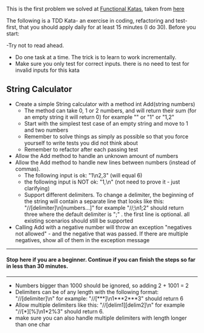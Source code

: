 This is the first problem we solved at [Functional Katas][fk], taken from [here][roy]



The following is a TDD Kata- an exercise in coding, refactoring and test-first, that you should apply daily for at least 15 minutes (I do 30).
Before you start: 

-Try not to read ahead.
- Do one task at a time. The trick is to learn to work incrementally.
- Make sure you only test for correct inputs. there is no need to test for invalid inputs for this kata

## String Calculator

- Create a simple String calculator with a method int Add(string numbers)
    - The method can take 0, 1 or 2 numbers, and will return their sum (for an empty string it will return 0) for example "" or "1" or "1,2"
    - Start with the simplest test case of an empty string and move to 1 and two numbers
    - Remember to solve things as simply as possible so that you force yourself to write tests you did not think about
    - Remember to refactor after each passing test
- Allow the Add method to handle an unknown amount of numbers
- Allow the Add method to handle new lines between numbers (instead of commas).
    - The following input is ok:  "1\n2,3"  (will equal 6)
    - the following input is NOT ok:  "1,\n" (not need to prove it - just clarifying)
    - Support different delimiters. To change a delimiter, the beginning of the string will contain a separate line that looks like this:   "//[delimiter]\n[numbers…]" for example "//;\n1;2" should return three where the default delimiter is ";" .
        the first line is optional. all existing scenarios should still be supported
- Calling Add with a negative number will throw an exception "negatives not allowed" - and the negative that was passed. If there are multiple negatives, show all of them in the exception message 
                                                                                     
----
#### Stop here if you are a beginner. Continue if you can finish the steps so far in less than 30 minutes.
----
- Numbers bigger than 1000 should be ignored, so adding 2 + 1001  = 2
- Delimiters can be of any length with the following format:  "//[delimiter]\n" for example:    "//[\*\*\*]\n1\*\*\*2\*\*\*3" should return 6
- Allow multiple delimiters like this:  "//\[delim1\]\[delim2\]\n" for example "//[\*][%]\n1*2%3" should return 6.
- make sure you can also handle multiple delimiters with length longer than one char

[roy]:http://osherove.com/tdd-kata-1/
[fk]:http://functionalkats.tumblr.com/
